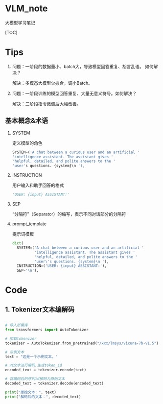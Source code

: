 # VLM_note
大模型学习笔记

[TOC]



# Tips

1. 问题：一阶段的数据量小、batch大，导致模型回答重复、胡言乱语。 如何解决？

    解决：多模态大模型欠拟合，调小Batch。

2. 问题：一阶段训练的模型回答重复、大量无意义符号。如何解决？

   解决：二阶段指令微调后大幅改善。



## 基本概念&术语

1. SYSTEM

   定义模型的角色

   ```python
   SYSTEM=('A chat between a curious user and an artificial '
   'intelligence assistant. The assistant gives '
   'helpful, detailed, and polite answers to the '
   'user's questions. {system}\n '),
   ```

2. INSTRUCTION  

   用户输入和助手回答的格式

   ```python
   'USER: {input} ASSISTANT:'
   ```

3. SEP  

   “分隔符”（Separator）的缩写，表示不同对话部分的分隔符

4. prompt_template

   提示词模板

   ```python
   dict(
     SYSTEM=('A chat between a curious user and an artificial '
             'intelligence assistant. The assistant gives '
             'helpful, detailed, and polite answers to the '
             'user\'s questions. {system}\n '),
     INSTRUCTION=('USER: {input} ASSISTANT:'),
     SEP='\n'),
   ```

   

# Code

## 1. Tokenizer文本编解码

```python

# 导入所需库
from transformers import AutoTokenizer

# 加载tokenizer
tokenizer = AutoTokenizer.from_pretrained("/xxx/lmsys/vicuna-7b-v1.5")

# 示例文本
text = "这是一个示例文本。"

# 对文本进行编码,生成token_id
encoded_text = tokenizer.encode(text)

# 将编码后的序列id解码为原始文本
decoded_text = tokenizer.decode(encoded_text)

print("原始文本：", text)
print("解码后的文本：", decoded_text)
```



## 
